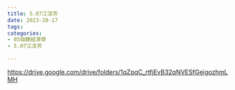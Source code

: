 ```yaml
---
title: 5.07江淳芳
date: 2023-10-17
tags: 
categories:
- 05個體經濟學
- 5.07江淳芳

---
```

https://drive.google.com/drive/folders/1qZpqC_rtfjEvB32qNVESfGeigozhmLMH
